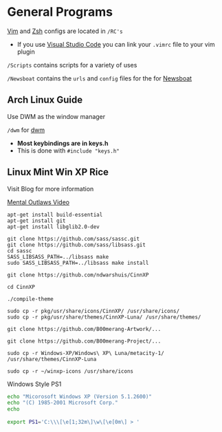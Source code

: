 # General Programs

[Vim](https://www.vim.org/) and [Zsh](https://www.zsh.org/) configs are located in `/RC's`

  - If you use [Visual Studio Code](https://code.visualstudio.com/) you can link your `.vimrc` file to your vim plugin

`/Scripts` contains scripts for a variety of uses

`/Newsboat` contains the `urls` and `config` files for the for [Newsboat](https://newsboat.org/index.html)

## Arch Linux Guide

Use DWM as the window manager

`/dwm` for [dwm](https://dwm.suckless.org/)

  - **Most keybindings are in keys.h**
  - This is done with `#include "keys.h"`

## Linux Mint Win XP Rice

Visit Blog for more information

[Mental Outlaws Video](https://www.youtube.com/watch?v=b0_0fJkvhP8&pp=ygUZbWVudGFsIG91dGxhdyB3aW5kb3dzIHN4cA%3D%3D)

```console
apt-get install build-essential
apt-get install git
apt-get install libglib2.0-dev

git clone https://github.com/sass/sassc.git
git clone https://github.com/sass/libsass.git
cd sassc
SASS_LIBSASS_PATH=../libsass make
sudo SASS_LIBSASS_PATH=../libsass make install

git clone https://github.com/ndwarshuis/CinnXP

cd CinnXP

./compile-theme

sudo cp -r pkg/usr/share/icons/CinnXP/ /usr/share/icons/
sudo cp -r pkg/usr/share/themes/CinnXP-Luna/ /usr/share/themes/

git clone https://github.com/B00merang-Artwork/...

git clone https://github.com/B00merang-Project/...

sudo cp -r Windows-XP/Windows\ XP\ Luna/metacity-1/ /usr/share/themes/CinnXP-Luna

sudo cp -r ~/winxp-icons /usr/share/icons

```

Windows Style PS1

```bash
echo "Micorosoft Windows XP (Version 5.1.2600)"
echo "(C) 1985-2001 Microsoft Corp."
echo
 
export PS1='C:\\\[\e[1;32m\]\w\[\e[0m\] > '
```

